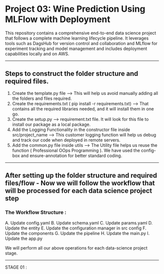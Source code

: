 # Project 03: Wine Prediction Using MLFlow with Deployment

This repository contains a comprehensive end-to-end data science project that follows a complete machine learning lifecycle pipeline. It leverages tools such as DagsHub for version control and collaboration and MLflow for experiment tracking and model management and includes deployment capabilities locally and on AWS.

------------------------------------------------------------------------------------------------------------
## Steps to construct the folder structure and required files.

1. Create the template.py file --> This will help us avoid manually adding all the folders and files required.
2. Create the requirements.txt ( pip install -r requirements.txt) --> That contains all the required libraries needed, and it will install them in one go.
3. Create the setup.py --> requirement.txt file. It will look for this file to install our package as a local package.
4. Add the Logging Functionality in the constructor file inside src/project_name --> This customer logging function will help us debug and track our code when deployed in remote servers.
5. Add the common.py file inside utils --> The Utility file helps us reuse the function ( Professional OOps Programming ). We have used the config-box and ensure-annotation for better standard coding.

------------------------------------------------------------------------------------------------------------

## After setting up the folder structure and required files/flow - Now we will follow the workflow that will be processed for each data science project step

### The Workflow Structure :
  A. Update config.yaml
  B. Update schema.yaml
  C. Update params.yaml
  D. Update the entity
  E. Update the configuration manager in src config
  F. Update the components
  G. Update the pipeline 
  H. Update the main.py
  I. Update the app.py

  We will perform all our above operations for each data-science project stage.

------------------------------------------------------------------------------------------------------------

STAGE 01 :

